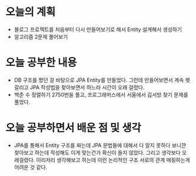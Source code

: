 # 오늘의 계획
* 블로그 프로젝트를 처음부터 다시 만들어보기로 해서 Entity 설계해서 생성하기
* 알고리즘 2문제 풀어보기
# 오늘 공부한 내용
* DB 구조를 짰던 걸 바탕으로 JPA Entity를 만들었다. 그런데 만들어보면서 계속 헷갈리고 JPA 작성법을 찾아보면서
하느라 시간이 오래 걸렸다.
* 백준 수 정렬하기 2750번을 풀고, 프로그래머스에서 서울에서 김서방 찾기 문제를 풀었다.

# 오늘 공부하면서 배운 점 및 생각
* JPA를 통해서 Entity 구조를 짜는데 JPA 문법들에 대해서 다 알지 못하다 보니깐 찾아보고 하는데 작성해도 이게 맞는건가
확신이 들지 않았다. 그리고 생각보다 오래걸렸다. 이리저리 생각해보고 하는데 이런 논리적인 구조 서로의 관계 매핑하는게어려운 것 같다.
